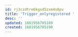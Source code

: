 ```yaml
---
id: rj3czdtre6kgxd5zxm4s8pv
title: 'Trigger_onlyregistered '
desc: ''
updated: 1681956705189
created: 1681956705190
---
```

